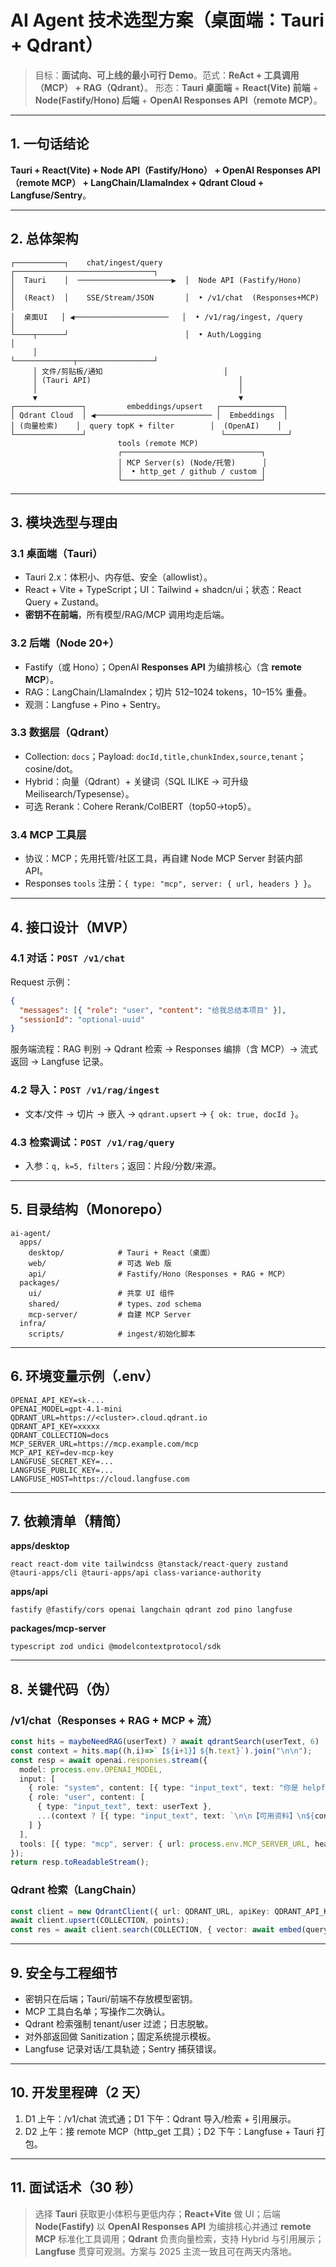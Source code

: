 # AI Agent 技术选型方案（桌面端：Tauri + Qdrant）

> 目标：**面试向、可上线的最小可行 Demo**。范式：**ReAct + 工具调用（MCP） + RAG（Qdrant）**。
> 形态：**Tauri 桌面端** + **React(Vite) 前端** + **Node(Fastify/Hono) 后端** + **OpenAI Responses API（remote MCP）**。

---

## 1. 一句话结论
**Tauri + React(Vite) + Node API（Fastify/Hono） + OpenAI Responses API（remote MCP） + LangChain/LlamaIndex + Qdrant Cloud + Langfuse/Sentry**。

---

## 2. 总体架构
```
┌───────────┐    chat/ingest/query     ┌───────────────────────────────┐
│  Tauri    │  ─────────────────────▶  │  Node API (Fastify/Hono)      │
│  (React)  │    SSE/Stream/JSON       │  • /v1/chat  (Responses+MCP)  │
│  桌面UI   │ ◀─────────────────────   │  • /v1/rag/ingest, /query     │
└────┬──────┘                          │  • Auth/Logging               │
     │                                 └─────────────┬─────────────────┘
     │ 文件/剪贴板/通知                           │
     │ (Tauri API)                                 │
     │                                             │
     ▼                                             ▼
┌───────────────┐         embeddings/upsert   ┌──────────────┐
│ Qdrant Cloud  │ ◀────────────────────────── │  Embeddings  │
│ (向量检索)    │  query topK + filter        │  (OpenAI)    │
└───────────────┘                              └──────────────┘
                        tools (remote MCP)
                        ┌───────────────────────────────┐
                        │ MCP Server(s) (Node/托管)      │
                        │  • http_get / github / custom │
                        └───────────────────────────────┘
```

---

## 3. 模块选型与理由
### 3.1 桌面端（Tauri）
- Tauri 2.x：体积小、内存低、安全（allowlist）。
- React + Vite + TypeScript；UI：Tailwind + shadcn/ui；状态：React Query + Zustand。
- **密钥不在前端**，所有模型/RAG/MCP 调用均走后端。

### 3.2 后端（Node 20+）
- Fastify（或 Hono）；OpenAI **Responses API** 为编排核心（含 **remote MCP**）。
- RAG：LangChain/LlamaIndex；切片 512–1024 tokens，10–15% 重叠。
- 观测：Langfuse + Pino + Sentry。

### 3.3 数据层（Qdrant）
- Collection: `docs`；Payload: `docId,title,chunkIndex,source,tenant`；cosine/dot。
- Hybrid：向量（Qdrant）+ 关键词（SQL ILIKE → 可升级 Meilisearch/Typesense）。
- 可选 Rerank：Cohere Rerank/ColBERT（top50→top5）。

### 3.4 MCP 工具层
- 协议：MCP；先用托管/社区工具，再自建 Node MCP Server 封装内部 API。
- Responses `tools` 注册：`{ type: "mcp", server: { url, headers } }`。

---

## 4. 接口设计（MVP）
### 4.1 对话：`POST /v1/chat`
Request 示例：
```json
{
  "messages": [{ "role": "user", "content": "给我总结本项目" }],
  "sessionId": "optional-uuid"
}
```
服务端流程：RAG 判别 → Qdrant 检索 → Responses 编排（含 MCP）→ 流式返回 → Langfuse 记录。

### 4.2 导入：`POST /v1/rag/ingest`
- 文本/文件 → 切片 → 嵌入 → `qdrant.upsert` → `{ ok: true, docId }`。

### 4.3 检索调试：`POST /v1/rag/query`
- 入参：`q, k=5, filters`；返回：片段/分数/来源。

---

## 5. 目录结构（Monorepo）
```
ai-agent/
  apps/
    desktop/            # Tauri + React（桌面）
    web/                # 可选 Web 版
    api/                # Fastify/Hono（Responses + RAG + MCP）
  packages/
    ui/                 # 共享 UI 组件
    shared/             # types、zod schema
    mcp-server/         # 自建 MCP Server
  infra/
    scripts/            # ingest/初始化脚本
```

---

## 6. 环境变量示例（.env）
```
OPENAI_API_KEY=sk-...
OPENAI_MODEL=gpt-4.1-mini
QDRANT_URL=https://<cluster>.cloud.qdrant.io
QDRANT_API_KEY=xxxxx
QDRANT_COLLECTION=docs
MCP_SERVER_URL=https://mcp.example.com/mcp
MCP_API_KEY=dev-mcp-key
LANGFUSE_SECRET_KEY=...
LANGFUSE_PUBLIC_KEY=...
LANGFUSE_HOST=https://cloud.langfuse.com
```

---

## 7. 依赖清单（精简）
**apps/desktop**
```
react react-dom vite tailwindcss @tanstack/react-query zustand
@tauri-apps/cli @tauri-apps/api class-variance-authority
```
**apps/api**
```
fastify @fastify/cors openai langchain qdrant zod pino langfuse
```
**packages/mcp-server**
```
typescript zod undici @modelcontextprotocol/sdk
```

---

## 8. 关键代码（伪）
### /v1/chat（Responses + RAG + MCP + 流）
```ts
const hits = maybeNeedRAG(userText) ? await qdrantSearch(userText, 6) : [];
const context = hits.map((h,i)=>`【${i+1}】${h.text}`).join("\n\n");
const resp = await openai.responses.stream({
  model: process.env.OPENAI_MODEL,
  input: [
    { role: "system", content: [{ type: "input_text", text: "你是 helpful 的助手，使用引用编号给出处。" }] },
    { role: "user", content: [
      { type: "input_text", text: userText },
      ...(context ? [{ type: "input_text", text: `\n\n【可用资料】\n${context}` }] : [])
    ] }
  ],
  tools: [{ type: "mcp", server: { url: process.env.MCP_SERVER_URL, headers: { "x-api-key": process.env.MCP_API_KEY } } }]
});
return resp.toReadableStream();
```

### Qdrant 检索（LangChain）
```ts
const client = new QdrantClient({ url: QDRANT_URL, apiKey: QDRANT_API_KEY });
await client.upsert(COLLECTION, points);
const res = await client.search(COLLECTION, { vector: await embed(query), limit: 8, filter: { must: [{ key: "tenant", match: { value: tenantId }}] } });
```

---

## 9. 安全与工程细节
- 密钥只在后端；Tauri/前端不存放模型密钥。
- MCP 工具白名单；写操作二次确认。
- Qdrant 检索强制 tenant/user 过滤；日志脱敏。
- 对外部返回做 Sanitization；固定系统提示模板。
- Langfuse 记录对话/工具轨迹；Sentry 捕获错误。

---

## 10. 开发里程碑（2 天）
1) D1 上午：/v1/chat 流式通；D1 下午：Qdrant 导入/检索 + 引用展示。
2) D2 上午：接 remote MCP（http_get 工具）；D2 下午：Langfuse + Tauri 打包。

---

## 11. 面试话术（30 秒）
> 选择 **Tauri** 获取更小体积与更低内存；**React+Vite** 做 UI；后端 **Node(Fastify)** 以 **OpenAI Responses API** 为编排核心并通过 **remote MCP** 标准化工具调用；**Qdrant** 负责向量检索，支持 Hybrid 与引用展示；**Langfuse** 贯穿可观测。方案与 2025 主流一致且可在两天内落地。
